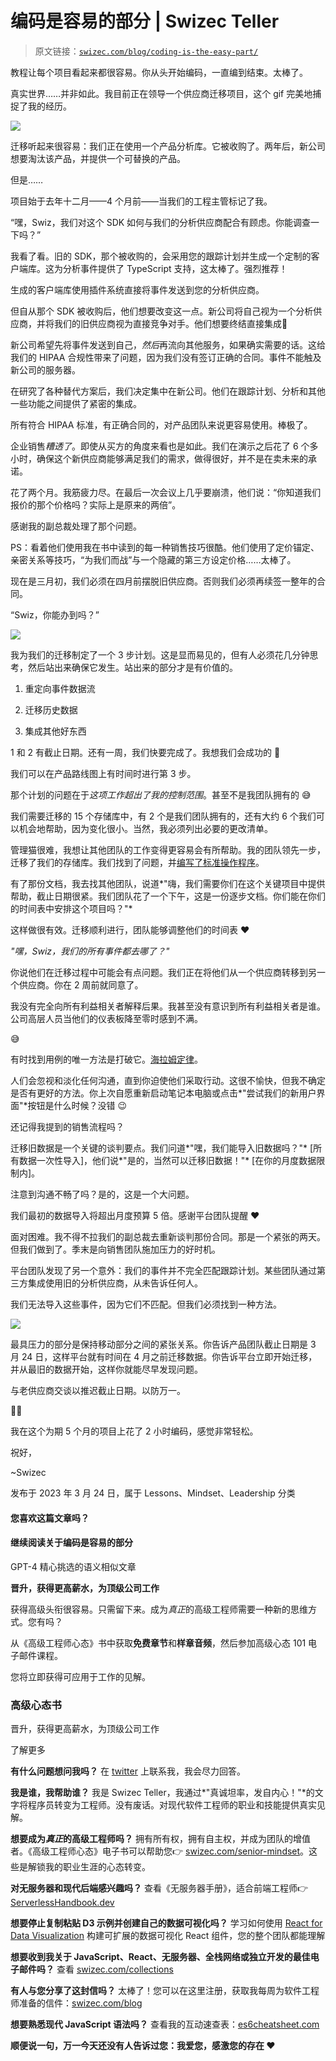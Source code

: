 # 编码是容易的部分 | Swizec Teller

> 原文链接：[`swizec.com/blog/coding-is-the-easy-part/`](https://swizec.com/blog/coding-is-the-easy-part/)

<main id="content" class="css-1x80348">

教程让每个项目看起来都很容易。你从头开始编码，一直编到结束。太棒了。

真实世界……并非如此。我目前正在领导一个供应商迁移项目，这个 gif 完美地捕捉了我的经历。

![](img/0d6a701e779fd9eac67484d2c040a421.png)

迁移听起来很容易：我们正在使用一个产品分析库。它被收购了。两年后，新公司想要淘汰该产品，并提供一个可替换的产品。

但是……

项目始于去年十二月——4 个月前——当我们的工程主管标记了我。

“嘿，Swiz，我们对这个 SDK 如何与我们的分析供应商配合有顾虑。你能调查一下吗？”

我看了看。旧的 SDK，那个被收购的，会采用您的跟踪计划并生成一个定制的客户端库。这为分析事件提供了 TypeScript 支持，这太棒了。强烈推荐！

生成的客户端库使用插件系统直接将事件发送到您的分析供应商。

但自从那个 SDK 被收购后，他们想要改变这一点。新公司将自己视为一个分析供应商，并将我们的旧供应商视为直接竞争对手。他们想要终结直接集成💩

新公司希望先将事件发送到自己，*然后*再流向其他服务，如果确实需要的话。这给我们的 HIPAA 合规性带来了问题，因为我们没有签订正确的合同。事件不能触及新公司的服务器。

在研究了各种替代方案后，我们决定集中在新公司。他们在跟踪计划、分析和其他一些功能之间提供了紧密的集成。

所有符合 HIPAA 标准，有正确合同的，对产品团队来说更容易使用。棒极了。

企业销售*糟透了*。即使从买方的角度来看也是如此。我们在演示之后花了 6 个多小时，确保这个新供应商能够满足我们的需求，做得很好，并不是在卖未来的承诺。

花了两个月。我筋疲力尽。在最后一次会议上几乎要崩溃，他们说：“你知道我们报价的那个价格吗？实际上是原来的两倍”。

感谢我的副总裁处理了那个问题。

PS：看着他们使用我在书中读到的每一种销售技巧很酷。他们使用了定价锚定、亲密关系等技巧，“为我们而战”与一个隐藏的第三方设定价格……太棒了。

现在是三月初，我们必须在四月前摆脱旧供应商。否则我们必须再续签一整年的合同。

“Swiz，你能办到吗？”

![](img/e5d806c23309d6c5c9ef0273e83de9c4.png)

我为我们的迁移制定了一个 3 步计划。这是显而易见的，但有人必须花几分钟思考，然后站出来确保它发生。站出来的部分才是有价值的。

1.  重定向事件数据流

1.  迁移历史数据

1.  集成其他好东西

1 和 2 有截止日期。还有一周，我们快要完成了。我想我们会成功的 🤞

我们可以在产品路线图上有时间时进行第 3 步。

那个计划的问题在于*这项工作超出了我的控制范围*。甚至不是我团队拥有的 😅

我们需要迁移的 15 个存储库中，有 2 个是我们团队拥有的，还有大约 6 个我们可以机会地帮助，因为变化很小。当然，我必须列出必要的更改清单。

管理猫很难，我想让其他团队的工作变得更容易会有所帮助。我的团队领先一步，迁移了我们的存储库。我们找到了问题，并[编写了标准操作程序](https://swizec.com/blog/nobody-is-coming-to-save-you/)。

有了那份文档，我去找其他团队，说道*"嗨，我们需要你们在这个关键项目中提供帮助，截止日期很紧。我们团队花了一个下午，这是一份逐步文档。你们能在你们的时间表中安排这个项目吗？"*

这样做很有效。迁移顺利进行，团队能够调整他们的时间表 ❤️

*"嘿，Swiz，我们的所有事件都去哪了？"*

你说他们在迁移过程中可能会有点问题。我们正在将他们从一个供应商转移到另一个供应商。你在 2 周前就同意了。

我没有完全向所有利益相关者解释后果。我甚至没有意识到所有利益相关者是谁。公司高层人员当他们的仪表板降至零时感到不满。

😅

有时找到用例的唯一方法是打破它。[海拉姆定律](https://www.hyrumslaw.com)。

人们会忽视和淡化任何沟通，直到你迫使他们采取行动。这很不愉快，但我不确定是否有更好的方法。你上次自愿重新启动笔记本电脑或点击*"尝试我们的新用户界面"*按钮是什么时候？没错 😉

还记得我提到的销售流程吗？

迁移旧数据是一个关键的谈判要点。我们问道*"嘿，我们能导入旧数据吗？"* [所有数据一次性导入]，他们说*"是的，当然可以迁移旧数据！"* [在你的月度数据限制内]。

注意到沟通不畅了吗？是的，这是一个大问题。

我们最初的数据导入将超出月度预算 5 倍。感谢平台团队提醒 ❤️

面对困难。我不得不拉我们的副总裁去重新谈判那份合同。那是一个紧张的两天。但我们做到了。季末是向销售团队施加压力的好时机。

平台团队发现了另一个意外：我们的事件并不完全匹配跟踪计划。某些团队通过第三方集成使用旧的分析供应商，从未告诉任何人。

我们无法导入这些事件，因为它们不匹配。但我们必须找到一种方法。

![](img/ab87d21c3c1f04e2481fe616e0c27e13.png)

最具压力的部分是保持移动部分之间的紧张关系。你告诉产品团队截止日期是 3 月 24 日，这样平台就有时间在 4 月之前迁移数据。你告诉平台立即开始迁移，并从最旧的数据开始，这样你就能尽早发现问题。

与老供应商交谈以推迟截止日期。以防万一。

😮‍💨

我在这个为期 5 个月的项目上花了 2 小时编码，感觉非常轻松。

祝好，

~Swizec

发布于 2023 年 3 月 24 日，属于 Lessons、Mindset、Leadership 分类

#### 您喜欢这篇文章吗？

#### 继续阅读关于编码是容易的部分

GPT-4 精心挑选的语义相似文章

**晋升，获得更高薪水，为顶级公司工作**

获得高级头衔很容易。只需留下来。成为*真正*的高级工程师需要一种新的思维方式。您有吗？

从《高级工程师心态》书中获取**免费章节**和**样章音频**，然后参加高级心态 101 电子邮件课程。

您将立即获得可应用于工作的见解。

### 高级心态书

晋升，获得更高薪水，为顶级公司工作

了解更多

**有什么问题想问我吗？** 在 [twitter](https://twitter.com/swizec) 上联系我，我会尽力回答。

**我是谁，我帮助谁？** 我是 Swizec Teller，我通过*"真诚坦率，发自内心！"*的文字将程序员转变为工程师。没有废话。对现代软件工程师的职业和技能提供真实见解。

**想要成为*真正*的高级工程师吗？** 拥有所有权，拥有自主权，并成为团队的增值者。《高级工程师心态》电子书可以帮助您👉 [swizec.com/senior-mindset](https://swizec.com/senior-mindset)。这些是解锁我的职业生涯的心态转变。

**对无服务器和现代后端感兴趣吗？** 查看《无服务器手册》，适合前端工程师👉 [ServerlessHandbook.dev](https://serverlesshandbook.dev)

**想要停止复制粘贴 D3 示例并创建自己的数据可视化吗？** 学习如何使用 [React for Data Visualization](https://reactfordataviz.com) 构建可扩展的数据可视化 React 组件，您的整个团队都能理解

**想要收到我关于 JavaScript、React、无服务器、全栈网络或独立开发的最佳电子邮件吗？** 查看 [swizec.com/collections](https://swizec.com/collections)

**有人与您分享了这封信吗？** 太棒了！您可以在这里注册，获取我每周为软件工程师准备的信件：[swizec.com/blog](https://swizec.com/blog)

**想要熟悉现代 JavaScript 语法吗？** 查看我的互动速查表：[es6cheatsheet.com](https://es6cheatsheet.com)

**顺便说一句，万一今天还没有人告诉过您：我爱您，感激您的存在 ❤️**

</main>
